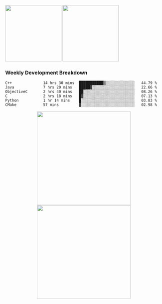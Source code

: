 <div>
  <img src = "https://github-readme-stats.vercel.app/api/top-langs/?username=Okabe-Rintarou-0&layout=compact&langs_count=8&hide=TeX,Makefile,CMake,Perl,Shell&theme=dracula" height="180px" />
  
  <img src = "https://github-readme-stats.vercel.app/api?username=Okabe-Rintarou-0&show_icons=true&theme=dracula" height="180px" />
  
</div>

### Weekly Development Breakdown
<!--START_SECTION:waka-->

```text
C++              14 hrs 30 mins  ███████████▒░░░░░░░░░░░░░   44.79 %
Java             7 hrs 20 mins   █████▓░░░░░░░░░░░░░░░░░░░   22.66 %
ObjectiveC       2 hrs 40 mins   ██░░░░░░░░░░░░░░░░░░░░░░░   08.26 %
C                2 hrs 18 mins   █▓░░░░░░░░░░░░░░░░░░░░░░░   07.13 %
Python           1 hr 14 mins    █░░░░░░░░░░░░░░░░░░░░░░░░   03.83 %
CMake            57 mins         ▓░░░░░░░░░░░░░░░░░░░░░░░░   02.98 %
```

<!--END_SECTION:waka-->

<p align="center">
    <img src="https://wakatime.com/share/@c0fc2eae-3121-4f9e-8064-2a0f57352f62/e973be70-27aa-421b-88f5-96824ac76947.svg" height="300em"/>
    <img src="https://wakatime.com/share/@c0fc2eae-3121-4f9e-8064-2a0f57352f62/602e3ec4-11ce-4368-87bc-684fd89aaebb.svg" height="300em"/>
</p>


